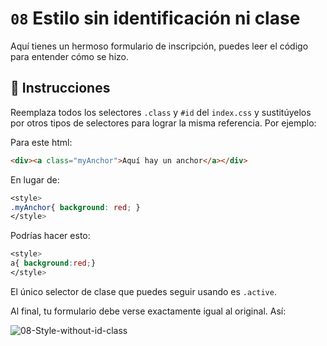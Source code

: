 # `08` Estilo sin identificación ni clase

Aquí tienes un hermoso formulario de inscripción, puedes leer el código para entender cómo se hizo.

## 📝 Instrucciones

Reemplaza todos los selectores `.class` y `#id` del `index.css` y sustitúyelos por otros tipos de selectores para lograr la misma referencia. Por ejemplo:

Para este html:
```html
<div><a class="myAnchor">Aquí hay un anchor</a></div>
```

En lugar de:

```css
<style>
.myAnchor{ background: red; }
</style>
```

Podrías hacer esto:

```css
<style>
a{ background:red;}
</style>
```

El único selector de clase que puedes seguir usando es `.active`.

Al final, tu formulario debe verse exactamente igual al original. Así:

![08-Style-without-id-class](https://github.com/4GeeksAcademy/html-forms-tutorial-exercises/blob/master/.breathecode/assets/Hl9RhW1.gif?raw=true)



